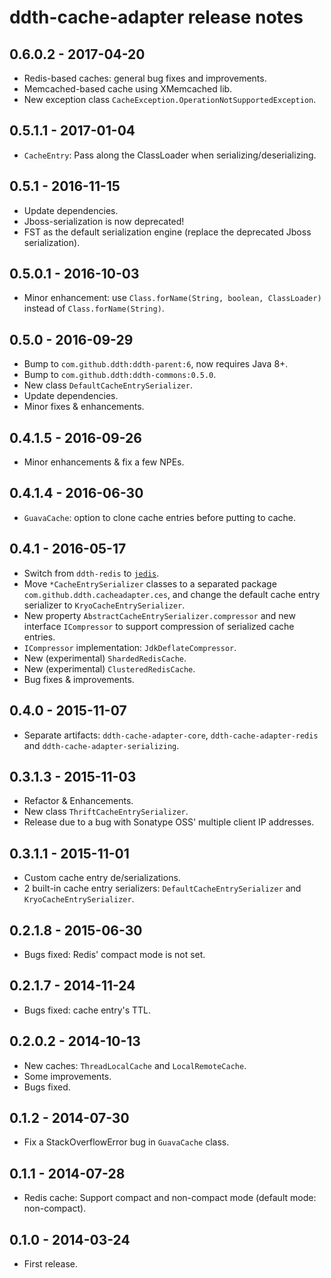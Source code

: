 ddth-cache-adapter release notes
================================

0.6.0.2 - 2017-04-20
--------------------

- Redis-based caches: general bug fixes and improvements.
- Memcached-based cache using XMemcached lib.
- New exception class `CacheException.OperationNotSupportedException`.


0.5.1.1 - 2017-01-04
--------------------

- `CacheEntry`: Pass along the ClassLoader when serializing/deserializing.


0.5.1 - 2016-11-15
------------------

- Update dependencies.
- Jboss-serialization is now deprecated!
- FST as the default serialization engine (replace the deprecated Jboss serialization).


0.5.0.1 - 2016-10-03
--------------------

- Minor enhancement: use `Class.forName(String, boolean, ClassLoader)` instead of `Class.forName(String)`.


0.5.0 - 2016-09-29
------------------

- Bump to `com.github.ddth:ddth-parent:6`, now requires Java 8+.
- Bump to `com.github.ddth:ddth-commons:0.5.0`.
- New class `DefaultCacheEntrySerializer`.
- Update dependencies.
- Minor fixes & enhancements.


0.4.1.5 - 2016-09-26
--------------------

- Minor enhancements & fix a few NPEs.


0.4.1.4 - 2016-06-30
--------------------

- `GuavaCache`: option to clone cache entries before putting to cache.


0.4.1 - 2016-05-17
------------------

- Switch from `ddth-redis` to [`jedis`](https://github.com/xetorthio/jedis).
- Move `*CacheEntrySerializer` classes to a separated package `com.github.ddth.cacheadapter.ces`, and
change the default cache entry serializer to `KryoCacheEntrySerializer`.
- New property `AbstractCacheEntrySerializer.compressor` and new interface `ICompressor` to support
compression of serialized cache entries.
- `ICompressor` implementation: `JdkDeflateCompressor`.
- New (experimental) `ShardedRedisCache`.
- New (experimental) `ClusteredRedisCache`.
- Bug fixes & improvements.


0.4.0 - 2015-11-07
------------------

- Separate artifacts: `ddth-cache-adapter-core`, `ddth-cache-adapter-redis` and `ddth-cache-adapter-serializing`.


0.3.1.3 - 2015-11-03
--------------------

- Refactor & Enhancements.
- New class `ThriftCacheEntrySerializer`.
- Release due to a bug with Sonatype OSS' multiple client IP addresses.


0.3.1.1 - 2015-11-01
--------------------

- Custom cache entry de/serializations.
- 2 built-in cache entry serializers: `DefaultCacheEntrySerializer` and `KryoCacheEntrySerializer`.


0.2.1.8 - 2015-06-30
--------------------

- Bugs fixed: Redis' compact mode is not set.


0.2.1.7 - 2014-11-24
--------------------

- Bugs fixed: cache entry's TTL.


0.2.0.2 - 2014-10-13
--------------------

- New caches: `ThreadLocalCache` and `LocalRemoteCache`.
- Some improvements.
- Bugs fixed.


0.1.2 - 2014-07-30
------------------

- Fix a StackOverflowError bug in `GuavaCache` class.


0.1.1 - 2014-07-28
------------------

- Redis cache: Support compact and non-compact mode (default mode: non-compact).


0.1.0 - 2014-03-24
------------------

- First release.
